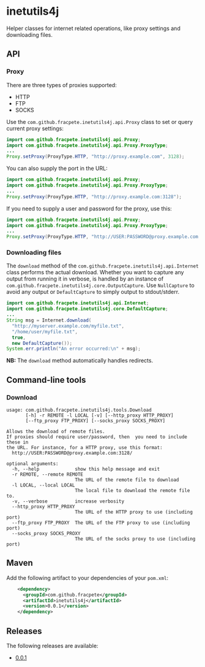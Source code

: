 # inetutils4j
Helper classes for internet related operations, like proxy settings and 
downloading files.

## API

### Proxy
There are three types of proxies supported:
* HTTP
* FTP
* SOCKS

Use the `com.github.fracpete.inetutils4j.api.Proxy` class to set or query 
current proxy settings:

```java
import com.github.fracpete.inetutils4j.api.Proxy;
import com.github.fracpete.inetutils4j.api.Proxy.ProxyType;
...
Proxy.setProxy(ProxyType.HTTP, "http://proxy.example.com", 3128);
``` 

You can also supply the port in the URL:

```java
import com.github.fracpete.inetutils4j.api.Proxy;
import com.github.fracpete.inetutils4j.api.Proxy.ProxyType;
...
Proxy.setProxy(ProxyType.HTTP, "http://proxy.example.com:3128");
``` 

If you need to supply a user and password for the proxy, use this:

```java
import com.github.fracpete.inetutils4j.api.Proxy;
import com.github.fracpete.inetutils4j.api.Proxy.ProxyType;
...
Proxy.setProxy(ProxyType.HTTP, "http://USER:PASSWORD@proxy.example.com:3128");
``` 


### Downloading files

The `download` method of the `com.github.fracpete.inetutils4j.api.Internet`
class performs the actual download. Whether you want to capture any output
from running it in verbose, is handled by an instance of 
`com.github.fracpete.inetutils4j.core.OutputCapture`. Use `NullCapture`
to avoid any output or `DefaultCapture` to simply output to stdout/stderr.

```java
import com.github.fracpete.inetutils4j.api.Internet;
import com.github.fracpete.inetutils4j.core.DefaultCapture;
...
String msg = Internet.download(
  "http://myserver.example.com/myfile.txt",
  "/home/user/myfile.txt",
  true,
  new DefaultCapture());
System.err.println("An error occurred:\n" + msg);
```

**NB:** The `download` method automatically handles redirects.

## Command-line tools

### Download
```
usage: com.github.fracpete.inetutils4j.tools.Download
       [-h] -r REMOTE -l LOCAL [-v] [--http_proxy HTTP_PROXY]
       [--ftp_proxy FTP_PROXY] [--socks_proxy SOCKS_PROXY]

Allows the download of remote files.
If proxies should require user/password, then  you need to include these in
the URL. For instance, for a HTTP proxy, use this format:
  http://USER:PASSWORD@proxy.example.com:3128/

optional arguments:
  -h, --help             show this help message and exit
  -r REMOTE, --remote REMOTE
                         The URL of the remote file to download
  -l LOCAL, --local LOCAL
                         The local file to download the remote file to.
  -v, --verbose          increase verbosity
  --http_proxy HTTP_PROXY
                         The URL of the HTTP proxy to use (including port)
  --ftp_proxy FTP_PROXY  The URL of the FTP proxy to use (including port)
  --socks_proxy SOCKS_PROXY
                         The URL of the socks proxy to use (including port)
```

## Maven

Add the following artifact to your dependencies of your `pom.xml`:

```xml
    <dependency>
      <groupId>com.github.fracpete</groupId>
      <artifactId>inetutils4j</artifactId>
      <version>0.0.1</version>
    </dependency>
```

## Releases

The following releases are available:

* [0.0.1](https://github.com/fracpete/inetutils4j/releases/download/inetutils4j-0.0.1/inetutils4j-0.0.1-spring-boot.jar)
